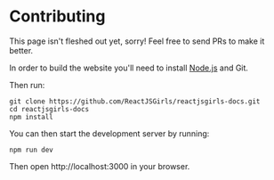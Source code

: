 # Contributing

This page isn't fleshed out yet, sorry! Feel free to send PRs to make it better.

In order to build the website you'll need to install [Node.js](https://nodejs.org/en/) and Git.

Then run:

```
git clone https://github.com/ReactJSGirls/reactjsgirls-docs.git
cd reactjsgirls-docs
npm install
```

You can then start the development server by running:

```
npm run dev
```

Then open http://localhost:3000 in your browser.
